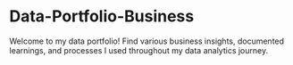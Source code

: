 # Data-Portfolio-Business
Welcome to my data portfolio! Find various business insights, documented learnings, and processes I used throughout my data analytics journey.
